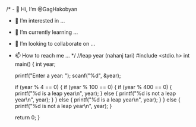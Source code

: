 /* - 👋 Hi, I’m @GagHakobyan
- 👀 I’m interested in ...
- 🌱 I’m currently learning ...
- 💞️ I’m looking to collaborate on ...
- 📫 How to reach me ... */
//leap year (nahanj tari)
#include <stdio.h>
 int main() {
    int year;

    printf("Enter a year: ");
    scanf("%d", &year);

    if (year % 4 == 0) {
        if (year % 100 == 0) {
          if (year % 400 == 0) {
             printf("%d is a leap year\n", year);
       } else {
         printf("%d is not a leap year\n", year);
      }
   } else {
            printf("%d is a leap year\n", year);
    }
    } else {
        printf("%d is not a leap year\n", year);
    }

    return 0;
}


<!---
GagHakobyan/GagHakobyan is a ✨ special ✨ repository because its `README.md` (this file) appears on your GitHub profile.
You can click the Preview link to take a look at your changes.
--->
